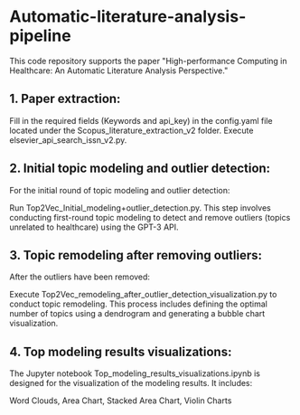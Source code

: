 # Automatic-literature-analysis-pipeline
This code repository supports the paper "High-performance Computing in Healthcare: An Automatic Literature Analysis Perspective."

## 1. Paper extraction:

Fill in the required fields (Keywords and api_key) in the config.yaml file located under the Scopus_literature_extraction_v2 folder.
Execute elsevier_api_search_issn_v2.py.

## 2. Initial topic modeling and outlier detection:

For the initial round of topic modeling and outlier detection:

Run Top2Vec_Initial_modeling+outlier_detection.py.
This step involves conducting first-round topic modeling to detect and remove outliers (topics unrelated to healthcare) using the GPT-3 API.

## 3. Topic remodeling after removing outliers:

After the outliers have been removed:

Execute Top2Vec_remodeling_after_outlier_detection_visualization.py to conduct topic remodeling.
This process includes defining the optimal number of topics using a dendrogram and generating a bubble chart visualization.

## 4. Top modeling results visualizations:

The Jupyter notebook Top_modeling_results_visualizations.ipynb is designed for the visualization of the modeling results. It includes:

Word Clouds, Area Chart, Stacked Area Chart, Violin Charts
